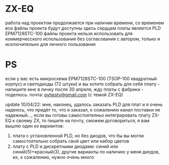 # ZX-EQ
работа над проектом продолжается при наличии времени,
со временем все файлы проекта будут доступны здесь
сердцем платы является PLD EPM7128STC-100
файлы проекта нельзя использовать для коммерчесского использования без согласования с автором, только и исключительно для личного пользования

# PS
если у вас есть микросхема EPM7128STC-100 (TSOP-100 квадратный корпус) и светодиоды (72 штуки) 
и вы хотите собрать для себя плату - напишите мне в личку после 30 апреля, жду платы с фабрики - поделюсь.
почта: pyhesty@gmail.com (с темой ZX-EQ)

update 10/04/22:
мне, наконец, удалось заказать PLD для плат и я очень надеюсь, что придёт то, что я заказал, к сожалению канал поставки не надежный..., если вы готовы самостоятелньо интегрировать плату ZX-EQ к своему ZX, то пишите на почту, сможем договориться, я вам вышлю один из вариантов:
1. плата с установленной PLD, но без диодов, что бы вы могли самостоятельно собрать свой цвет или набор цветов
2. плату с PLD и дискретными диодами: синий или синий(5)+красный(3), другие варианты по наличию у меня диодов, их, к сожалению, нужно очень много

